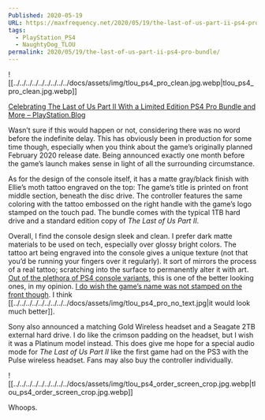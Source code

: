 ```yaml
---
Published: 2020-05-19
URL: https://maxfrequency.net/2020/05/19/the-last-of-us-part-ii-ps4-pro-bundle/
tags:
  - PlayStation_PS4
  - NaughtyDog_TLOU
permalink: 2020/05/19/the-last-of-us-part-ii-ps4-pro-bundle/
---
```

![[../../../../../../../../../docs/assets/img/tlou_ps4_pro_clean.jpg.webp|tlou_ps4_pro_clean.jpg.webp]]

[Celebrating The Last of Us Part II With a Limited Edition PS4 Pro Bundle and More – PlayStation.Blog](https://blog.us.playstation.com/2020/05/19/celebrating-the-last-of-us-part-ii-with-a-limited-edition-ps4-pro-bundle-and-more/)

Wasn’t sure if this would happen or not, considering there was no word before the indefinite delay. This has obviously been in production for some time though, especially when you think about the game’s originally planned February 2020 release date. Being announced exactly one month before the game’s launch makes sense in light of all the surrounding circumstance.

As for the design of the console itself, it has a matte gray/black finish with Ellie’s moth tattoo engraved on the top: The game’s title is printed on front middle section, beneath the disc drive. The controller features the same coloring with the tattoo embossed on the right handle with the game’s logo stamped on the touch pad. The bundle comes with the typical 1TB hard drive and a standard edition copy of *The Last of Us Part II*.

Overall, I find the console design sleek and clean. I prefer dark matte materials to be used on tech, especially over glossy bright colors. The tattoo art being engraved into the console gives a unique texture (not that you’d be running your fingers over it regularly). It sort of mirrors the process of a real tattoo; scratching into the surface to permanently alter it with art. [Out of the plethora of PS4 console variants](https://www.androidcentral.com/every-limited-edition-playstation-4-you-can-buy-today), this is one of the better looking ones, in my opinion. [I do wish the game’s name was not stamped on the front though](https://www.theverge.com/2020/5/19/21263510/ps4-last-of-us-part-2-bundle-stop-brands). I think [[../../../../../../../../../docs/assets/img/tlou_ps4_pro_no_text.jpg|it would look much better]].

Sony also announced a matching Gold Wireless headset and a Seagate 2TB external hard drive. I do like the crimson padding on the headset, but I wish it was a Platinum model instead. This does give me hope for a special audio mode for *The Last of Us Part II* like the first game had on the PS3 with the Pulse wireless headset. Fans may also buy the controller individually.

![[../../../../../../../../../docs/assets/img/tlou_ps4_order_screen_crop.jpg.webp|tlou_ps4_order_screen_crop.jpg.webp]]

Whoops.